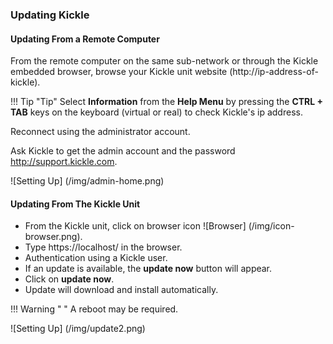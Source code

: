 <!--
    Page : Administration/Update
    Author : Alexis CONIA
    Latest Update : 27/03/2016
    Confidential : No
	Partner : No
	Public : Yes
    Version : 1.0
-->
### Updating Kickle

#### Updating From a Remote Computer

From the remote computer on the same sub-network or through the Kickle embedded browser, browse your Kickle unit website (http://ip-address-of-kickle).

!!! Tip "Tip"
    Select **Information** from the **Help Menu** by pressing the **CTRL + TAB** keys on the keyboard (virtual or real) to check Kickle's ip address.

Reconnect using the administrator account.

Ask Kickle to get the admin account and the password <http://support.kickle.com>.

![Setting Up] (/img/admin-home.png)

#### Updating From The Kickle Unit

- From the Kickle unit, click on browser icon ![Browser] (/img/icon-browser.png).
- Type https://localhost/ in the browser.
- Authentication using a Kickle user.
- If an update is available, the **update now** button will appear.
- Click on **update now**.
- Update will download and install automatically.

!!! Warning " "
    A reboot may be required.

![Setting Up] (/img/update2.png)

